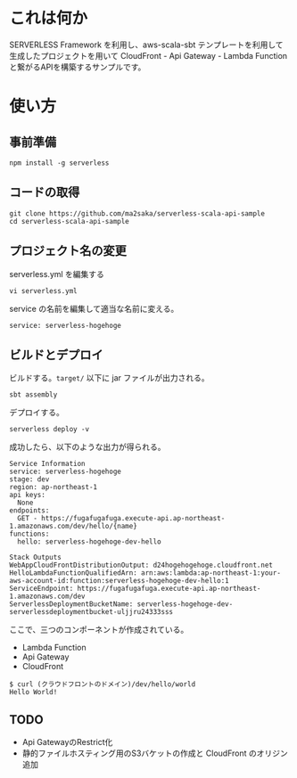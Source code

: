# これは何か

SERVERLESS Framework を利用し、aws-scala-sbt テンプレートを利用して生成したプロジェクトを用いて CloudFront - Api Gateway - Lambda Function と繋がるAPIを構築するサンプルです。

# 使い方

## 事前準備

```
npm install -g serverless
```

## コードの取得

```
git clone https://github.com/ma2saka/serverless-scala-api-sample
cd serverless-scala-api-sample
```

## プロジェクト名の変更

serverless.yml を編集する

```
vi serverless.yml
```

service の名前を編集して適当な名前に変える。

```
service: serverless-hogehoge
```

## ビルドとデプロイ

ビルドする。`target/` 以下に jar ファイルが出力される。

```
sbt assembly
```

デプロイする。

```
serverless deploy -v
```

成功したら、以下のような出力が得られる。

```
Service Information
service: serverless-hogehoge
stage: dev
region: ap-northeast-1
api keys:
  None
endpoints:
  GET - https://fugafugafuga.execute-api.ap-northeast-1.amazonaws.com/dev/hello/{name}
functions:
  hello: serverless-hogehoge-dev-hello

Stack Outputs
WebAppCloudFrontDistributionOutput: d24hogehogehoge.cloudfront.net
HelloLambdaFunctionQualifiedArn: arn:aws:lambda:ap-northeast-1:your-aws-account-id:function:serverless-hogehoge-dev-hello:1
ServiceEndpoint: https://fugafugafuga.execute-api.ap-northeast-1.amazonaws.com/dev
ServerlessDeploymentBucketName: serverless-hogehoge-dev-serverlessdeploymentbucket-uljjru24333sss
```

ここで、三つのコンポーネントが作成されている。

- Lambda Function
- Api Gateway
- CloudFront

```
$ curl (クラウドフロントのドメイン)/dev/hello/world
Hello World!
```

## TODO

- Api GatewayのRestrict化
- 静的ファイルホスティング用のS3バケットの作成と CloudFront のオリジン追加

